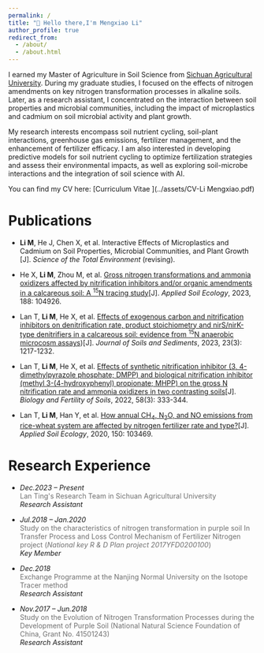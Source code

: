 ```yaml
---
permalink: /
title: "👋 Hello there,I'm Mengxiao Li"
author_profile: true
redirect_from: 
  - /about/
  - /about.html
---
```


I earned my Master of Agriculture in Soil Science from [Sichuan Agricultural University](https://www.sicau.edu.cn). During my graduate studies, I focused on the effects of nitrogen amendments on key nitrogen transformation processes in alkaline soils. Later, as a research assistant, I concentrated on the interaction between soil properties and microbial communities, including the impact of microplastics and cadmium on soil microbial activity and plant growth. 

My research interests encompass soil nutrient cycling, soil-plant interactions, greenhouse gas emissions, fertilizer management, and the enhancement of fertilizer efficacy. I am also interested in developing predictive models for soil nutrient cycling to optimize fertilization strategies and assess their environmental impacts, as well as exploring soil-microbe interactions and the integration of soil science with AI.

You can find my CV here: [Curriculum Vitae ](../assets/CV-Li Mengxiao.pdf)

Publications
======
- **Li M**, He J, Chen X, et al. Interactive Effects of Microplastics and Cadmium on Soil Properties, Microbial Communities, and Plant Growth [J]. *Science of the Total Environment* (revising).
  
- He X, **Li M**, Zhou M, et al. [Gross nitrogen transformations and ammonia oxidizers affected by nitrification inhibitors and/or organic amendments in a calcareous soil: A <sup>15</sup>N tracing study](https://www.sciencedirect.com/science/article/abs/pii/S0929139323001245)[J]. *Applied Soil Ecology*, 2023, 188: 104926.

- Lan T, **Li M**, He X, et al. [Effects of exogenous carbon and nitrification inhibitors on denitrification rate, product stoichiometry and nirS/nirK-type denitrifiers in a calcareous soil: evidence from <sup>15</sup>N anaerobic microcosm assays](https://link.springer.com/article/10.1007/s11368-022-03406-6))[J]. *Journal of Soils and Sediments*, 2023, 23(3): 1217-1232.

- Lan T, **Li M**, He X, et al. [Effects of synthetic nitrification inhibitor (3, 4-dimethylpyrazole phosphate; DMPP) and biological nitrification inhibitor (methyl 3-(4-hydroxyphenyl) propionate; MHPP) on the gross N nitrification rate and ammonia oxidizers in two contrasting soils](https://link.springer.com/article/10.1007/s00374-022-01628-x)[J]. *Biology and Fertility of Soils*, 2022, 58(3): 333-344.

- Lan T, **Li M**, Han Y, et al. [How annual CH<sub>4</sub>, N<sub>2</sub>O, and NO emissions from rice-wheat system are affected by nitrogen fertilizer rate and type?](https://www.sciencedirect.com/science/article/abs/pii/S0929139319309515)[J]. *Applied Soil Ecology*, 2020, 150: 103469.

Research Experience
======
- *Dec.2023 – Present*    
  <span style="color: #707070;">Lan Ting's Research Team in Sichuan Agricultural University</span>     
  *Research Assistant*
  
- *Jul.2018 – Jan.2020*     
  <span style="color: #707070;">Study on the characteristics of nitrogen transformation in purple soil In Transfer Process and Loss Control Mechanism of Fertilizer Nitrogen project (*National key R & D Plan project 2017YFD0200100*)</span>     
  *Key Member*
 
- *Dec.2018*  
  <span style="color: #707070;">Exchange Programme at the Nanjing Normal University on the Isotope Tracer method</span>  
  *Research Assistant*
  
- *Nov.2017 – Jun.2018*   
  <span style="color: #707070;">Study on the Evolution of Nitrogen Transformation Processes during the Development of Purple Soil (National Natural Science Foundation of China, Grant No. 41501243)</span>                            
  *Research Assistant*
  
